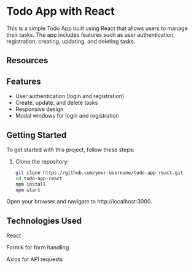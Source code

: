 # Todo App with React

This is a simple Todo App built using React that allows users to manage their tasks. The app includes features such as user authentication, registration, creating, updating, and deleting tasks.

## Resources

## Features

- User authentication (login and registration)
- Create, update, and delete tasks
- Responsive design
- Modal windows for login and registration

## Getting Started

To get started with this project, follow these steps:

1. Clone the repository:
   ```sh
   git clone https://github.com/your-username/todo-app-react.git
   cd todo-app-react
   npm install
   npm start
   
Open your browser and navigate to http://localhost:3000.

## Technologies Used

React

Formik for form handling

Axios for API requests

